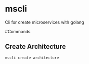 # mscli
Cli for create microservices with golang


#Commands

## Create Architecture

```bash
mscli create architecture
```